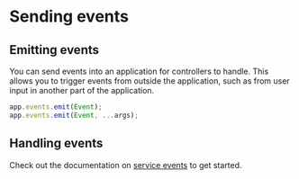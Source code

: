 # Sending events

## Emitting events

You can send events into an application for controllers to handle. This allows you to trigger events from outside the
application, such as from user input in another part of the application.

```ts
app.events.emit(Event);
app.events.emit(Event, ...args);
```

## Handling events

Check out the documentation on [service events](../services/adding-events.md) to get started.

